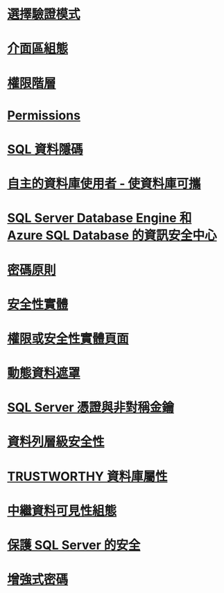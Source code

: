 # [選擇驗證模式](choose-an-authentication-mode.md)
# [介面區組態](surface-area-configuration.md)
# [權限階層](permissions-hierarchy-database-engine.md)
# [Permissions](permissions-database-engine.md)
# [SQL 資料隱碼](sql-injection.md)
# [自主的資料庫使用者 - 使資料庫可攜](contained-database-users-making-your-database-portable.md)
# [SQL Server Database Engine 和 Azure SQL Database 的資訊安全中心](security-center-for-sql-server-database-engine-and-azure-sql-database.md)
# [密碼原則](password-policy.md)
# [安全性實體](securables.md)
# [權限或安全性實體頁面](permissions-or-securables-page.md)
# [動態資料遮罩](dynamic-data-masking.md)
# [SQL Server 憑證與非對稱金鑰](sql-server-certificates-and-asymmetric-keys.md)
# [資料列層級安全性](row-level-security.md)
# [TRUSTWORTHY 資料庫屬性](trustworthy-database-property.md)
# [中繼資料可見性組態](metadata-visibility-configuration.md)
# [保護 SQL Server 的安全](securing-sql-server.md)
# [增強式密碼](strong-passwords.md)
